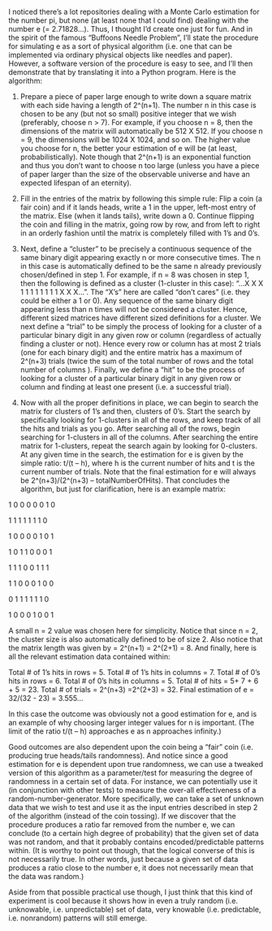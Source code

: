 I noticed there’s a lot repositories dealing with a Monte Carlo estimation for the number pi, but none (at least none that I could find) dealing with the number e (= 2.71828…). Thus, I thought I’d create one just for fun. And in the spirit of the famous “Buffoons Needle Problem”, I’ll state the procedure for simulating e as a sort of physical algorithm (i.e. one that can be implemented via ordinary physical objects like needles and paper). However, a software version of the procedure is easy to see, and I’ll then demonstrate that by translating it into a Python program. Here is the algorithm:

1)  Prepare a piece of paper large enough to write down a square matrix with each side having a length of 2^(n+1). The number n in this case is chosen to be any (but not so small) positive integer that we wish (preferably, choose n > 7). For example, if you choose n = 8, then the dimensions of the matrix will automatically be 512 X 512. If you choose n = 9, the dimensions will be 1024 X 1024, and so on. The higher value you choose for n, the better your estimation of e will be (at least, probabilistically). Note though that 2^(n+1) is an exponential function and thus you don’t want to choose n too large (unless you have a piece of paper larger than the size of the observable universe and have an expected lifespan of an eternity).

2) Fill in the entries of the matrix by following this simple rule: Flip a coin (a fair coin) and if it lands heads, write a 1 in the upper, left-most entry of the matrix. Else (when it lands tails), write down a 0. Continue flipping the coin and filling in the matrix, going row by row, and from left to right in an orderly fashion until the matrix is completely filled with 1’s and 0’s.

3) Next, define a “cluster” to be precisely a continuous sequence of the same binary digit appearing exactly n or more consecutive times. The n in this case is automatically defined to be the same n already previously chosen/defined in step 1. For example, if n = 8 was chosen in step 1, then the following is defined as a cluster (1-cluster in this case): “…X X X 1 1 1 1 1 1 1 1 X X X…”. The “X’s” here are called “don’t cares” (i.e. they could be either a 1 or 0). Any sequence of the same binary digit appearing less than n times will not be considered a cluster. Hence, different sized matrices have different sized definitions for a cluster. We next define a “trial” to be simply the process of looking for a cluster of a particular binary digit in any given row or column (regardless of actually finding a cluster or not). Hence every row or column has at most 2 trials (one for each binary digit) and the entire matrix has a maximum of 2^(n+3) trials (twice the sum of the total number of rows and the total number of columns ). Finally, we define a “hit” to be the process of looking for a cluster of a particular binary digit in any given row or column and finding at least one present (i.e. a successful trial). 

4) Now with all the proper definitions in place, we can begin to search the matrix for clusters of 1’s and then, clusters of 0’s. Start the search by specifically looking for 1-clusters in all of the rows, and keep track of all the hits and trials as you go. After searching all of the rows, begin searching for 1-clusters in all of the columns. After searching the entire matrix for 1-clusters, repeat the search again by looking for 0-clusters. At any given time in the search, the estimation for e is given by the simple ratio: t/(t – h), where h is the current number of hits and t is the current number of trials. Note that the final estimation for e will always be 2^(n+3)/(2^(n+3) – totalNumberOfHits). That concludes the algorithm, but just for clarification, here is an example matrix: 

1   0   0 0 0 0 1 0    

1 1 1 1 1 1 1 0    

1 0 0 0 0 1 0 1   
 
1 0 1 1 0 0 0 1    
 
1 1 1 0 0 1 1 1
 
1 1 0 0 0 1 0 0
 
0 1 1 1 1 1 1 0
 
1 0 0 0 1 0 0 1
 
A small n = 2 value was chosen here for simplicity. Notice that since n = 2, the cluster size is also automatically defined to be of size 2. Also notice that the matrix length was given by = 2^(n+1)  = 2^(2+1) = 8. And finally, here is all the relevant estimation data contained within:

Total # of 1’s hits in rows = 5.
Total # of 1’s hits in columns = 7.
Total # of 0’s hits in rows = 6.
Total # of 0’s hits in columns = 5.
Total # of hits = 5+ 7 + 6 + 5 = 23.
Total # of trials = 2^(n+3) =2^(2+3) = 32.
Final estimation of e = 32/(32 - 23) = 3.555…



In this case the outcome was obviously not a good estimation for e, and is an example of why choosing larger integer values for n is important. (The limit of the ratio t/(t – h) approaches e as n approaches infinity.)

Good outcomes are also dependent upon the coin being a “fair” coin (i.e. producing true heads/tails randomness). And notice since a good estimation for e is dependent upon true randomness, we can use a tweaked version of this algorithm as a parameter/test for measuring the degree of randomness in a certain set of data. For instance, we can potentially use it (in conjunction with other tests) to measure the over-all effectiveness of a random-number-generator. More specifically, we can take a set of unknown data that we wish to test and use it as the input entries described in step 2 of the algorithm (instead of the coin tossing). If we discover that the procedure produces a ratio far removed from the number e, we can conclude (to a certain high degree of probability) that the given set of data was not random, and that it probably contains encoded/predictable patterns within. (It is worthy to point out though, that the logical converse of this is not necessarily true. In other words, just because a given set of data produces a ratio close to the number e, it does not necessarily mean that the data was random.)

Aside from that possible practical use though, I just think that this kind of experiment is cool because it shows how in even a truly random (i.e. unknowable, i.e. unpredictable) set of data, very knowable (i.e. predictable, i.e. nonrandom) patterns will still emerge.

